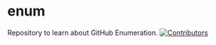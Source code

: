 # enum
Repository to learn about GitHub Enumeration.
[![Contributors](https://img.shields.io/badge/Contributors-2-brightgreen)](https://github.com/EurydiceCorp/enum/graphs/contributors)
